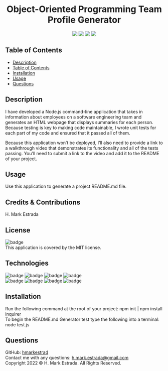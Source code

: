 <h1 align="center">Object-Oriented Programming Team Profile Generator</h1>

<p align="center">
<img src="https://img.shields.io/github/repo-size/hmarkestrad/Professional-README-Generator" />
<img src="https://img.shields.io/github/languages/top/hmarkestrad/Professional-README-Generator"  />
<img src="https://img.shields.io/github/issues/hmarkestrad/Professional-README-Generator" />
<img src="https://img.shields.io/github/last-commit/hmarkestrad/Professional-README-Generator" >
</p>
  
## Table of Contents
- [Description](#description)
- [Table of Contents](#table-of-contents)
- [Installation](#installation)
- [Usage](#usage)
- [Questions](#questions)
  
## Description
I have developed a Node.js command-line application that takes in information about employees on a software engineering team and generates an HTML webpage that displays summaries for each person. Because testing is key to making code maintainable, I wrote unit tests for each part of my code and ensured that it passed all of them.  
  
Because this application won’t be deployed, I’ll also need to provide a link to a walkthrough video that demonstrates its functionality and all of the tests passing. You’ll need to submit a link to the video and add it to the README of your project.

## Usage
Use this application to generate a project README.md file.
  
## Credits & Contributions
H. Mark Estrada
  
## License
![badge](https://img.shields.io/badge/license-MIT-brightgreen)<br>
This application is covered by the MIT license. 
  
## Technologies
![badge](https://img.shields.io/badge/Javascript-blue)
![badge](https://img.shields.io/badge/jQuery-blue)
![badge](https://img.shields.io/badge/-node.js-blue)
![badge](https://img.shields.io/badge/-inquirer-blue)</br>
![badge](https://img.shields.io/badge/-screencastify-blue)
![badge](https://img.shields.io/badge/-json-blue)
![badge](https://img.shields.io/badge/-html5-blue)
![badge](https://img.shields.io/badge/-css-blue)
  
## Installation
Run the following command at the root of your project: npm init | npm install inquirer<br>
To begin the README.md Generator test  type the following into a terminal: node test.js
  
## Questions
GitHub: [hmarkestrad](https://github.com/hmarkestrad)<br>
Contact me with any questions: h.mark.estrada@gmail.com<br>
Copyright 2022 © H. Mark Estrada. All Rights Reserved.<br>